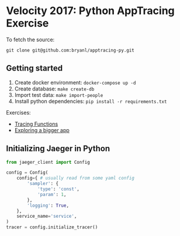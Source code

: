 # Velocity 2017: Python AppTracing Exercise

To fetch the source:

`git clone git@github.com:bryanl/apptracing-py.git`

## Getting started

1. Create docker environment: `docker-compose up -d`
1. Create database: `make create-db`
1. Import test data: `make import-people`
1. Install python dependencies: `pip install -r requirements.txt`

Exercises:

* [Tracing Functions](functions)
* [Exploring a bigger app](app)

## Initializing Jaeger in Python

```python
from jaeger_client import Config

config = Config(
    config={ # usually read from some yaml config
        'sampler': {
            'type': 'const',
            'param': 1,
        },
        'logging': True,
    },
    service_name='service',
)
tracer = config.initialize_tracer()
```
